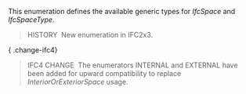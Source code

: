 ﻿This enumeration defines the available generic types for _IfcSpace_ and _IfcSpaceType_.

> HISTORY&nbsp; New enumeration in IFC2x3.

{ .change-ifc4}
> IFC4 CHANGE&nbsp; The enumerators INTERNAL and EXTERNAL have been added for upward compatibility to replace _InteriorOrExteriorSpace_ usage.
